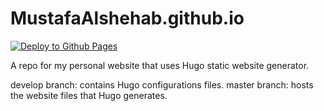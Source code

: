 # MustafaAlshehab.github.io

[![Deploy to Github Pages](https://github.com/MustafaAlshehab/MustafaAlshehab.github.io/actions/workflows/deploy-site.yaml/badge.svg)](https://github.com/MustafaAlshehab/MustafaAlshehab.github.io/actions/workflows/deploy-site.yaml)

A repo for my personal website that uses Hugo static website generator.

develop branch: contains Hugo configurations files.
master branch: hosts the website files that Hugo generates.
